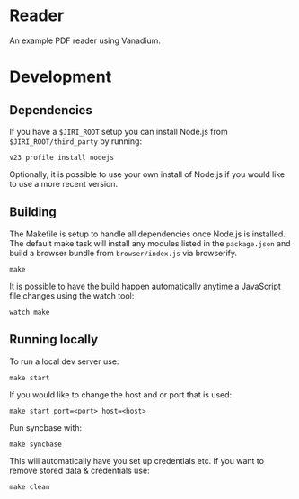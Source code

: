 # Reader

An example PDF reader using Vanadium.

# Development

## Dependencies

If you have a `$JIRI_ROOT` setup you can install Node.js from
`$JIRI_ROOT/third_party` by running:

    v23 profile install nodejs

Optionally, it is possible to use your own install of Node.js if you would like
to use a more recent version.

## Building

The Makefile is setup to handle all dependencies once Node.js is installed. The
default make task will install any modules listed in the `package.json` and
build a browser bundle from `browser/index.js` via browserify.

    make

It is possible to have the build happen automatically anytime a JavaScript file
changes using the watch tool:

    watch make

## Running locally

To run a local dev server use:

    make start

If you would like to change the host and or port that is used:

    make start port=<port> host=<host>

Run syncbase with:

    make syncbase

This will automatically have you set up credentials etc. If you want to remove stored data & credentials use:

    make clean
